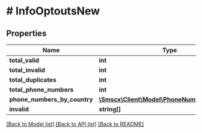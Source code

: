 # # InfoOptoutsNew

## Properties

Name | Type | Description | Notes
------------ | ------------- | ------------- | -------------
**total_valid** | **int** |  |
**total_invalid** | **int** |  |
**total_duplicates** | **int** |  |
**total_phone_numbers** | **int** |  |
**phone_numbers_by_country** | [**\Smscx\Client\Model\PhoneNumbersByCountry**](PhoneNumbersByCountry.md) |  |
**invalid** | **string[]** |  |

[[Back to Model list]](../../README.md#models) [[Back to API list]](../../README.md#endpoints) [[Back to README]](../../README.md)
